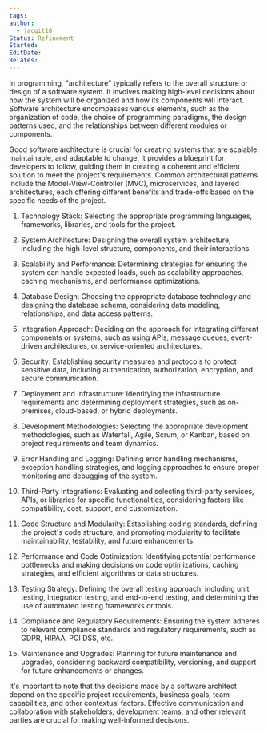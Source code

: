 ```yaml
---
tags: 
author:
  - jacgit18
Status: Refinement
Started: 
EditDate: 
Relates:
---
```

  
In programming, "architecture" typically refers to the overall structure or design of a software system. It involves making high-level decisions about how the system will be organized and how its components will interact. Software architecture encompasses various elements, such as the organization of code, the choice of programming paradigms, the design patterns used, and the relationships between different modules or components.

Good software architecture is crucial for creating systems that are scalable, maintainable, and adaptable to change. It provides a blueprint for developers to follow, guiding them in creating a coherent and efficient solution to meet the project's requirements. Common architectural patterns include the Model-View-Controller (MVC), microservices, and layered architectures, each offering different benefits and trade-offs based on the specific needs of the project.


1. Technology Stack: Selecting the appropriate programming languages, frameworks, libraries, and tools for the project.

2. System Architecture: Designing the overall system architecture, including the high-level structure, components, and their interactions.

3. Scalability and Performance: Determining strategies for ensuring the system can handle expected loads, such as scalability approaches, caching mechanisms, and performance optimizations.

4. Database Design: Choosing the appropriate database technology and designing the database schema, considering data modeling, relationships, and data access patterns.

5. Integration Approach: Deciding on the approach for integrating different components or systems, such as using APIs, message queues, event-driven architectures, or service-oriented architectures.

6. Security: Establishing security measures and protocols to protect sensitive data, including authentication, authorization, encryption, and secure communication.

7. Deployment and Infrastructure: Identifying the infrastructure requirements and determining deployment strategies, such as on-premises, cloud-based, or hybrid deployments.

8. Development Methodologies: Selecting the appropriate development methodologies, such as Waterfall, Agile, Scrum, or Kanban, based on project requirements and team dynamics.

9. Error Handling and Logging: Defining error handling mechanisms, exception handling strategies, and logging approaches to ensure proper monitoring and debugging of the system.

10. Third-Party Integrations: Evaluating and selecting third-party services, APIs, or libraries for specific functionalities, considering factors like compatibility, cost, support, and customization.

11. Code Structure and Modularity: Establishing coding standards, defining the project's code structure, and promoting modularity to facilitate maintainability, testability, and future enhancements.

12. Performance and Code Optimization: Identifying potential performance bottlenecks and making decisions on code optimizations, caching strategies, and efficient algorithms or data structures.

13. Testing Strategy: Defining the overall testing approach, including unit testing, integration testing, and end-to-end testing, and determining the use of automated testing frameworks or tools.

14. Compliance and Regulatory Requirements: Ensuring the system adheres to relevant compliance standards and regulatory requirements, such as GDPR, HIPAA, PCI DSS, etc.

15. Maintenance and Upgrades: Planning for future maintenance and upgrades, considering backward compatibility, versioning, and support for future enhancements or changes.

It's important to note that the decisions made by a software architect depend on the specific project requirements, business goals, team capabilities, and other contextual factors. Effective communication and collaboration with stakeholders, development teams, and other relevant parties are crucial for making well-informed decisions.